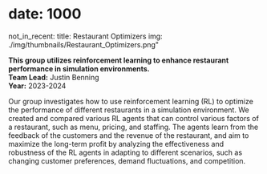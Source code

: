 # date: 1000
not_in_recent:
title: Restaurant Optimizers
img: ./img/thumbnails/Restaurant_Optimizers.png"

**This group utilizes reinforcement learning to enhance restaurant performance in simulation environments.**<br/>
**Team Lead:** Justin Benning<br/>
**Year:** 2023-2024

Our group investigates how to use reinforcement learning (RL) to optimize the performance of different restaurants in a simulation environment. We created and compared various RL agents that can control various factors of a restaurant, such as menu, pricing, and staffing. The agents learn from the feedback of the customers and the revenue of the restaurant, and aim to maximize the long-term profit by analyzing the effectiveness and robustness of the RL agents in adapting to different scenarios, such as changing customer preferences, demand fluctuations, and competition. 